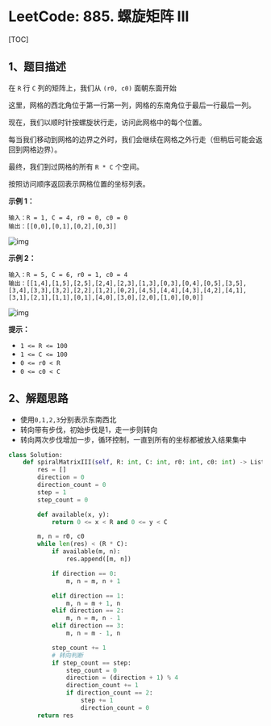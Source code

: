 # LeetCode: 885. 螺旋矩阵 III

[TOC]

## 1、题目描述

在 `R` 行 `C` 列的矩阵上，我们从 `(r0, c0)` 面朝东面开始

这里，网格的西北角位于第一行第一列，网格的东南角位于最后一行最后一列。

现在，我们以顺时针按螺旋状行走，访问此网格中的每个位置。

每当我们移动到网格的边界之外时，我们会继续在网格之外行走（但稍后可能会返回到网格边界）。

最终，我们到过网格的所有 `R * C` 个空间。

按照访问顺序返回表示网格位置的坐标列表。

 

**示例 1：**

```
输入：R = 1, C = 4, r0 = 0, c0 = 0
输出：[[0,0],[0,1],[0,2],[0,3]]
```

![img](http://px3chmx10.bkt.clouddn.com/notebook/2019-09-19-083508.png)

**示例 2：**

```
输入：R = 5, C = 6, r0 = 1, c0 = 4
输出：[[1,4],[1,5],[2,5],[2,4],[2,3],[1,3],[0,3],[0,4],[0,5],[3,5],[3,4],[3,3],[3,2],[2,2],[1,2],[0,2],[4,5],[4,4],[4,3],[4,2],[4,1],[3,1],[2,1],[1,1],[0,1],[4,0],[3,0],[2,0],[1,0],[0,0]]
```

![img](http://px3chmx10.bkt.clouddn.com/notebook/2019-09-19-083516.png)

**提示：**

- `1 <= R <= 100`
- `1 <= C <= 100`
- `0 <= r0 < R`
- `0 <= c0 < C`

## 2、解题思路

- 使用`0,1,2,3`分别表示东南西北
- 转向带有步伐，初始步伐是1，走一步则转向
- 转向两次步伐增加一步，循环控制，一直到所有的坐标都被放入结果集中



```python
class Solution:
    def spiralMatrixIII(self, R: int, C: int, r0: int, c0: int) -> List[List[int]]:
        res = []
        direction = 0
        direction_count = 0
        step = 1
        step_count = 0

        def available(x, y):
            return 0 <= x < R and 0 <= y < C

        m, n = r0, c0
        while len(res) < (R * C):
            if available(m, n):
                res.append([m, n])

            if direction == 0:
                m, n = m, n + 1

            elif direction == 1:
                m, n = m + 1, n
            elif direction == 2:
                m, n = m, n - 1
            elif direction == 3:
                m, n = m - 1, n

            step_count += 1
            # 转向判断
            if step_count == step:
                step_count = 0
                direction = (direction + 1) % 4
                direction_count += 1
                if direction_count == 2:
                    step += 1
                    direction_count = 0
        return res
```

